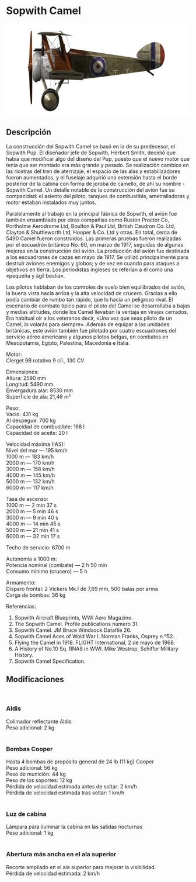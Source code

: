 # Sopwith Camel  
  
![sopcamel](../images/sopcamel.png)  
  
## Descripción  
  
La construcción del Sopwith Camel se basó en la de su predecesor, el Sopwith Pup. El diseñador jefe de Sopwith, Herbert Smith, decidió que había que modificar algo del diseño del Pup, puesto que el nuevo motor que tenía que ser montado era más grande y pesado. Se realización cambios en las riostras del tren de aterrizaje, el espacio de las alas y estabilizadores fueron aumentados, y el fuselaje adquirió una extensión hasta el borde posterior de la cabina con forma de joroba de camello, de ahí su nombre - Sopwith Camel. Un detalle notable de la construcción del avión fue su compacidad: el asiento del piloto, tanques de combustible, ametralladoras y motor estaban instalados muy juntos.  
  
Paralelamente al trabajo en la principal fábrica de Sopwith, el avión fue también ensamblado por otras compañías como Ruston Proctor Co, Portholme Aerodrome Ltd, Boulton & Paul Ltd, British Caudron Co. Ltd, Clayton & Shuttleworth Ltd, Hooper & Co. Ltd y otras. En total, cerca de 5490 Camel fueron construidos. Las primeras pruebas fueron realizadas por el escuadrón británico No. 60, en marzo de 1917, seguidas de algunas mejoras en la construcción del avión. La producción del avión fue destinada a los escuadrones de cazas en mayo de 1917. Se utilizó principalmente para destruir aviones enemigos y globos; y de vez en cuando para ataques a objetivos en tierra. Los periodistas ingleses se referían a él como una «pequeña y ágil bestia».  
  
Los pilotos hablaban de los controles de vuelo bien equilibrados del avión, la buena vista hacia arriba y la alta velocidad de crucero. Gracias a ello podía cambiar de rumbo tan rápido, que lo hacía un peligroso rival. El escenario de combate típico para el piloto del Camel se desarrollaba a bajas y medias altitudes, donde los Camel llevaban la ventaja en virajes cerrados. Era habitual oír a los veteranos decir, «Una vez que seas piloto de un Camel, lo volarás para siempre». Además de equipar a las unidades británicas, este avión también fue pilotado por cuatro escuadrones del servicio aéreo americano y algunos pilotos belgas, en combates en Mesopotamia, Egipto, Palestina, Macedonia e Italia.   
  
  
Motor:  
Clerget 9B rotativo 9 cil., 130 CV  
  
Dimensiones:  
Altura: 2590 mm  
Longitud: 5490 mm  
Envergadura alar: 8530 mm  
Superficie de ala: 21,46 m²  
  
Peso:  
Vacío: 431 kg  
Al despegue: 700 kg  
Capacidad de combustible: 168 l  
Capacidad de aceite: 20 l  
  
Velocidad máxima (IAS):  
Nivel del mar — 195 km/h  
1000 m — 183 km/h  
2000 m — 170 km/h  
3000 m — 158 km/h  
4000 m — 145 km/h  
5000 m — 132 km/h  
6000 m — 117 km/h  
  
Tasa de ascenso:  
1000 m —  2 min 37 s  
2000 m —  5 min 46 s  
3000 m —  9 min 40 s  
4000 m — 14 min 45 s  
5000 m — 21 min 41 s  
6000 m — 32 min 17 s  
  
Techo de servicio: 6700 m  
  
Autonomía a 1000 m:  
Potencia nominal (combate) — 2 h 50 min  
Consumo mínimo (crucero) — 5 h  
  
Armamento:  
Disparo frontal: 2 Vickers Mk.I de 7,69 mm, 500 balas por arma  
Carga de bombas: 36 kg  
  
Referencias:  
1) Sopwith Aircraft Blueprints, WWI Aero Magazine.  
2) The Sopwith Camel. Profile publications número 31.  
3) Sopwith Camel.  JM Bruce Windsock Datafile 26.  
4) Sopwith Camel Aces of Wold War I.  Norman Franks,  Osprey n.º52.  
5) Flying the Camel in 1918. FLIGHT International, 2 de mayo de 1968.  
6) A History of No.10 Sq. RNAS in WWI. Mike Westrop, Schiffer Military History.  
7) Sopwith Camel Specification.  
  
## Modificaciones  
  ﻿
  
### Aldis  
  
Colimador reflectante Aldis  
Peso adicional: 2 kg  
  ﻿
  
### Bombas Cooper  
  
Hasta 4 bombas de propósito general de 24 lb (11 kg) Cooper  
Peso adicional: 56 kg  
Peso de munición: 44 kg  
Peso de los soportes: 12 kg  
Pérdida de velocidad estimada antes de soltar: 2 km/h  
Pérdida de velocidad estimada tras soltar: 1 km/h  
  ﻿
  
### Luz de cabina  
  
Lámpara para iluminar la cabina en las salidas nocturnas  
Peso adicional: 1 kg  
  ﻿
  
### Abertura más ancha en el ala superior  
  
Recorte ampliado en el ala superior para mejorar la visibilidad.  
Pérdida de velocidad estimada: 2 km/h  

